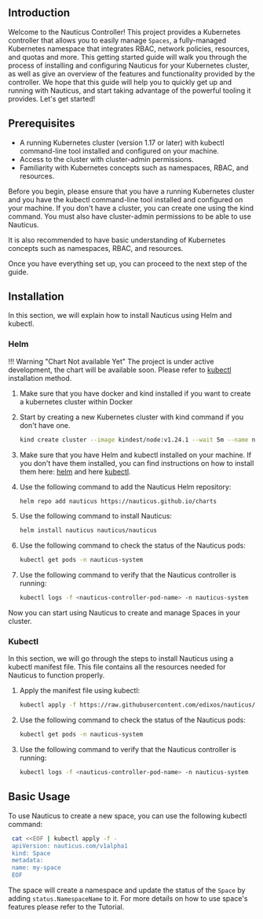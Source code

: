 ## Introduction

Welcome to the Nauticus Controller! This project provides a Kubernetes controller that allows you to easily
manage `Spaces`, a fully-managed Kubernetes namespace that integrates RBAC, network policies, resources, and quotas and
more. This getting started guide will walk you through the process of installing and configuring Nauticus for your
Kubernetes cluster, as well as give an overview of the features and functionality provided by the controller. We hope
that this guide will help you to quickly get up and running with Nauticus, and start taking advantage of the powerful
tooling it provides. Let's get started!

## Prerequisites

- A running Kubernetes cluster (version 1.17 or later) with kubectl command-line tool installed and configured on your
  machine.
- Access to the cluster with cluster-admin permissions.
- Familiarity with Kubernetes concepts such as namespaces, RBAC, and resources.

Before you begin, please ensure that you have a running Kubernetes cluster and you have the kubectl command-line tool
installed and configured on your machine. If you don't have a cluster, you can create one using the kind command. You
must also have cluster-admin permissions to be able to use Nauticus.

It is also recommended to have basic understanding of Kubernetes concepts such as namespaces, RBAC, and resources.

Once you have everything set up, you can proceed to the next step of the guide.

## Installation

In this section, we will explain how to install Nauticus using Helm and kubectl.

### Helm

!!! Warning "Chart Not available Yet"
    The project is under active development, the chart will be available soon.
    Please refer to [kubectl](#kubectl) installation method.

1. Make sure that you have docker and kind installed if you want to create a kubernetes cluster within Docker
2. Start by creating a new Kubernetes cluster with kind command if you don't have one.

     ```bash title="Create a kind cluster"
     kind create cluster --image kindest/node:v1.24.1 --wait 5m --name nauticus
     ```

3. Make sure that you have Helm and kubectl installed on your machine. If you don't have them installed, you can find
   instructions on how to install them here: [helm](https://helm.sh/docs/intro/install/) and
   here [kubectl](https://kubernetes.io/docs/tasks/tools/install-kubectl/).

4. Use the following command to add the Nauticus Helm repository:

     ```bash  title="Add Nauticus Helm Repository"
     helm repo add nauticus https://nauticus.github.io/charts
     ```
   
5. Use the following command to install Nauticus:
      
     ```bash title="Install Naurticus with Helm"
     helm install nauticus nauticus/nauticus
     ```
   
6. Use the following command to check the status of the Nauticus pods:
     
     ```bash  title="Get Nauticus Controller pod"
     kubectl get pods -n nauticus-system
     ```
   
7. Use the following command to verify that the Nauticus controller is running:
     ```bash  title="Get Nauticus Controller logs"
     kubectl logs -f <nauticus-controller-pod-name> -n nauticus-system
     ```

Now you can start using Nauticus to create and manage Spaces in your cluster.

### Kubectl

In this section, we will go through the steps to install Nauticus using a kubectl manifest file. This file contains all
the resources needed for Nauticus to function properly.

1. Apply the manifest file using kubectl:

     ```bash  title="Install Nauticus from all-in-one manifest file"
     kubectl apply -f https://raw.githubusercontent.com/edixos/nauticus/main/config/install.yam
     ```

2. Use the following command to check the status of the Nauticus pods:
     ```bash  title="Get Nauticus Controller pod"
     kubectl get pods -n nauticus-system
     ```
3. Use the following command to verify that the Nauticus controller is running:
     ```bash title="Get Nauticus Controller logs"
     kubectl logs -f <nauticus-controller-pod-name> -n nauticus-system
     ```
   
## Basic Usage

To use Nauticus to create a new space, you can use the following kubectl command:

  ```bash title="Create a basic Space"
   cat <<EOF | kubectl apply -f -
   apiVersion: nauticus.com/v1alpha1
   kind: Space
   metadata:
   name: my-space
   EOF
  ```


The space will create a namespace and update the status of the `Space` by adding `status.NamespaceName` to it.
For more details on how to use space's features please refer to the Tutorial.

